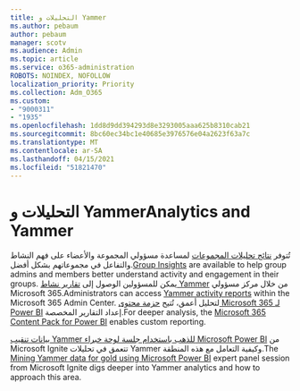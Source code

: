 ```yaml
---
title: التحليلات و Yammer
ms.author: pebaum
author: pebaum
manager: scotv
ms.audience: Admin
ms.topic: article
ms.service: o365-administration
ROBOTS: NOINDEX, NOFOLLOW
localization_priority: Priority
ms.collection: Adm_O365
ms.custom:
- "9000311"
- "1935"
ms.openlocfilehash: 1dd8d9dd394293d8e3293005aaa625b8310cab21
ms.sourcegitcommit: 8bc60ec34bc1e40685e3976576e04a2623f63a7c
ms.translationtype: MT
ms.contentlocale: ar-SA
ms.lasthandoff: 04/15/2021
ms.locfileid: "51821470"
---
```

# <a name="analytics-and-yammer"></a><span data-ttu-id="d0bf5-102">التحليلات و Yammer</span><span class="sxs-lookup"><span data-stu-id="d0bf5-102">Analytics and Yammer</span></span>

<span data-ttu-id="d0bf5-103">تُتوفر [نتائج تحليلات المجموعات](https://support.office.com/article/view-group-insights-in-yammer-73f9fa6d-d442-4f25-9194-d5317c9328ab) لمساعدة مسؤولي المجموعة والأعضاء على فهم النشاط والتفاعل في مجموعاتهم بشكل أفضل.</span><span class="sxs-lookup"><span data-stu-id="d0bf5-103">[Group Insights](https://support.office.com/article/view-group-insights-in-yammer-73f9fa6d-d442-4f25-9194-d5317c9328ab) are available to help group admins and members better understand activity and engagement in their groups.</span></span> <span data-ttu-id="d0bf5-104">يمكن للمسؤولين الوصول إلى [تقارير نشاط Yammer](https://docs.microsoft.com/microsoft-365/admin/activity-reports/yammer-activity-report) من خلال مركز مسؤولي Microsoft 365.</span><span class="sxs-lookup"><span data-stu-id="d0bf5-104">Administrators can access [Yammer activity reports](https://docs.microsoft.com/microsoft-365/admin/activity-reports/yammer-activity-report) within the Microsoft 365 Admin Center.</span></span> <span data-ttu-id="d0bf5-105">لتحليل أعمق، تُتيح [حزمة محتوى Microsoft 365 لـ Power BI](https://docs.microsoft.com/microsoft-365/admin/usage-analytics/enable-usage-analytics) إعداد التقارير المخصصة.</span><span class="sxs-lookup"><span data-stu-id="d0bf5-105">For deeper analysis, the [Microsoft 365 Content Pack for Power BI](https://docs.microsoft.com/microsoft-365/admin/usage-analytics/enable-usage-analytics) enables custom reporting.</span></span>

<span data-ttu-id="d0bf5-106">[بيانات تنقيب Yammer للذهب باستخدام جلسة لوحة خبراء Microsoft Power BI](https://aka.ms/MiningYammerDataIgnite2017) من Microsoft Ignite تتعمق في تحليلات Yammer وكيفية التعامل مع هذه المنطقة.</span><span class="sxs-lookup"><span data-stu-id="d0bf5-106">The [Mining Yammer data for gold using Microsoft Power BI](https://aka.ms/MiningYammerDataIgnite2017) expert panel session from Microsoft Ignite digs deeper into Yammer analytics and how to approach this area.</span></span>
